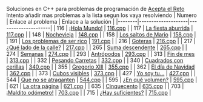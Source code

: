 Soluciones en C++ para problemas de programación de [Acepta el Reto](https://www.aceptaelreto.com) 
Intento añadir mas problemas a la lista segun los vaya resolviendo
| Numero | Enlace al problema | Enlace a la solución |
|--------|--------------------|---------------------|
| 116 | [¡Hola Mundo!](https://aceptaelreto.com/problem/statement.php?id=116) | [116.cpp](https://github.com/vadik317/aceptaelreto/blob/main/soluciones/116.cpp) |
| 117 | [La fiesta aburrida](https://aceptaelreto.com/problem/statement.php?id=117) | [117.cpp](https://github.com/vadik317/aceptaelreto/blob/main/soluciones/117.cpp) |
| 148 | [Nochevieja](https://aceptaelreto.com/problem/statement.php?id=148) | [148.cpp](https://github.com/vadik317/aceptaelreto/blob/main/soluciones/148.cpp) |
| 158 | [Los saltos de Mario](https://aceptaelreto.com/problem/statement.php?id=158) | [158.cpp](https://github.com/vadik317/aceptaelreto/blob/main/soluciones/158.cpp) |
| 191 | [Los problemas de ser rico](https://aceptaelreto.com/problem/statement.php?id=191) | [191.cpp](https://github.com/vadik317/aceptaelreto/blob/main/soluciones/191.cpp) |
| 216 | [Goteras](https://aceptaelreto.com/problem/statement.php?id=216) | [216.cpp](https://github.com/vadik317/aceptaelreto/blob/main/soluciones/216.cpp) |
| 217 | [¿Qué lado de la calle?](https://aceptaelreto.com/problem/statement.php?id=217) | [217.cpp](https://github.com/vadik317/aceptaelreto/blob/main/soluciones/217.cpp) |
| 265 | [Suma descendente](https://aceptaelreto.com/problem/statement.php?id=265) | [265.cpp](https://github.com/vadik317/aceptaelreto/blob/main/soluciones/265.cpp) |
| 274 | [Semanas](https://aceptaelreto.com/problem/statement.php?id=274) | [274.cpp](https://github.com/vadik317/aceptaelreto/blob/main/soluciones/274.cpp) | 
| 293 | [Antrópodos](https://aceptaelreto.com/problem/statement.php?id=293) | [293.cpp](https://github.com/vadik317/aceptaelreto/blob/main/soluciones/293.cpp) |
| 313 | [Fin de mes](https://aceptaelreto.com/problem/statement.php?id=313) | [313.cpp](https://github.com/vadik317/aceptaelreto/blob/main/soluciones/313.cpp) | 
| 332 | [Pesando Carretas](https://aceptaelreto.com/problem/statement.php?id=332) | [332.cpp](https://github.com/vadik317/aceptaelreto/blob/main/soluciones/332.cpp) |
| 340 | [Cuadrados con cerillas](https://aceptaelreto.com/problem/statement.php?id=340) | [340.cpp](https://github.com/vadik317/aceptaelreto/blob/main/soluciones/340.cpp) |
| 355 | [Gregorio XIII](https://aceptaelreto.com/problem/statement.php?id=355) | [355.cpp](https://github.com/vadik317/aceptaelreto/blob/main/soluciones/355.cpp) |
| 362 | [El día de Navidad](https://aceptaelreto.com/problem/statement.php?id=362) | [362.cpp](https://github.com/vadik317/aceptaelreto/blob/main/soluciones/362.cpp) |
| 373 | [Cubos visibles](https://aceptaelreto.com/problem/statement.php?id=373) | [373.cpp](https://github.com/vadik317/aceptaelreto/blob/main/soluciones/373.cpp) |
| 427 | [Yo soy tu...](https://aceptaelreto.com/problem/statement.php?id=427) | [427.cpp](https://github.com/vadik317/aceptaelreto/blob/main/soluciones/427.cpp) |
| 544 | [Que no se atraganten](https://aceptaelreto.com/problem/statement.php?id=544) | [544.cpp](https://github.com/vadik317/aceptaelreto/blob/main/soluciones/544.cpp) |
| 595 | [¿En qué volumen?](https://aceptaelreto.com/problem/statement.php?id=595) | [595.cpp](https://github.com/vadik317/aceptaelreto/blob/main/soluciones/595.cpp) |
| 621 | [La otra página](https://aceptaelreto.com/problem/statement.php?id=621) | [621.cpp](https://github.com/vadik317/aceptaelreto/blob/main/soluciones/621.cpp) |
| 635 | [Cinquecento](https://aceptaelreto.com/problem/statement.php?id=635) | [635.cpp](https://github.com/vadik317/aceptaelreto/blob/main/soluciones/635.cpp) |
| 703 | [¡Maldito odómetro!](https://aceptaelreto.com/problem/statement.php?id=703) | [703.cpp](https://github.com/vadik317/aceptaelreto/blob/main/soluciones/703.cpp) |
| 715 | [¿Hay suficientes?](https://aceptaelreto.com/problem/statement.php?id=715) | [715.cpp](https://github.com/vadik317/aceptaelreto/blob/main/soluciones/715.cpp) |

